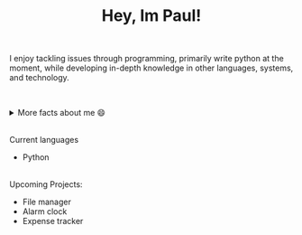 
 ### <h1 align='center'>**Hey, Im Paul!** </h1><br>
<p1>I enjoy tackling issues through programming, primarily write python at the moment, while developing in-depth knowledge in other languages, systems, and technology.</p1>

<br><details> 
    <summary>More facts about me 😄 </summary>
    <br>
    - Interested in Cyber Security <br>
    - I work on my car in my free time <br>
    - Im a jack of all trades 
    </details>
    
<br>Current languages</br>
 - Python

<br>Upcoming Projects:</br>
 - File manager
 - Alarm clock
 - Expense tracker
